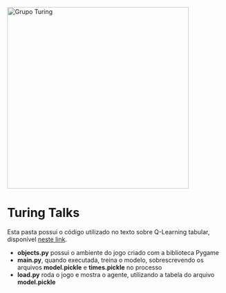<img src="https://www.politecnicos.com.br/img/075.jpg" alt="Grupo Turing" height="420" width="420">

# Turing Talks

Esta pasta possui o código utilizado no texto sobre Q-Learning tabular, disponível [neste link](). 

- **objects.py** possui o ambiente do jogo criado com a biblioteca Pygame
- **main.py**, quando executada, treina o modelo, sobrescrevendo os arquivos **model.pickle** e **times.pickle** no processo
- **load.py** roda o jogo e mostra o agente, utilizando a tabela do arquivo **model.pickle**